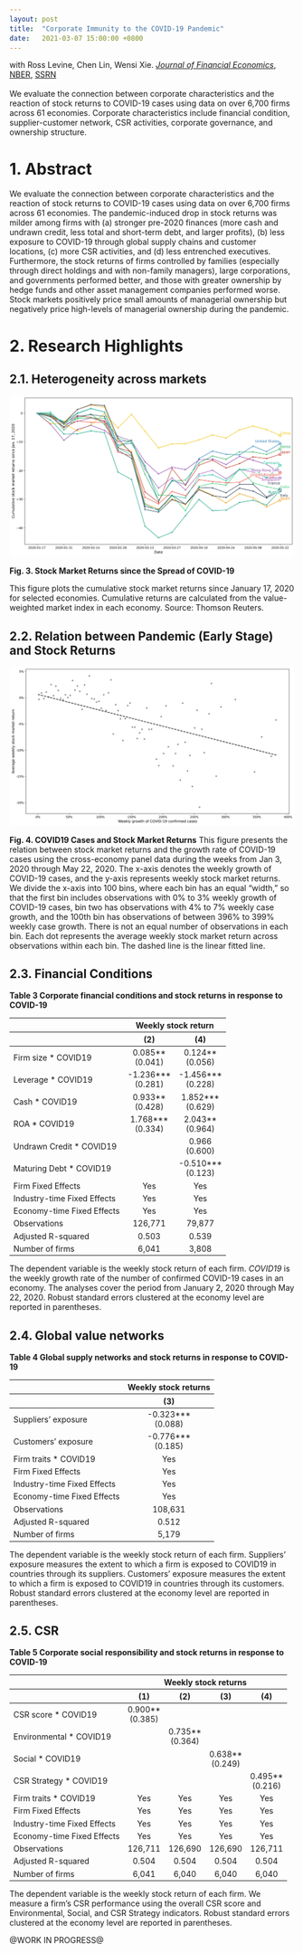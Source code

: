 ```yaml
---
layout: post
title:  "Corporate Immunity to the COVID-19 Pandemic"
date:   2021-03-07 15:00:00 +0800
---
```

with Ross Levine, Chen Lin, Wensi Xie. <a class='icon-ext-link' href='https://doi.org/10.1016/j.jfineco.2021.03.005' target="_blank"><i>Journal of Financial Economics</i></a>, <a class='icon-ext-link' href='https://www.nber.org/papers/w27055' target="_blank">NBER</a>, <a class='icon-ext-link' href='https://papers.ssrn.com/sol3/papers.cfm?abstract_id=3578585' target="_blank">SSRN</a><br/><br/>We evaluate the connection between corporate characteristics and the reaction of stock returns to COVID-19 cases using data on over 6,700 firms across 61 economies. Corporate characteristics include financial condition, supplier-customer network, CSR activities, corporate governance, and ownership structure.

# 1. Abstract

We evaluate the connection between corporate characteristics and the reaction of stock returns to COVID-19 cases using data on over 6,700 firms across 61 economies. The pandemic-induced drop in stock returns was milder among firms with (a) stronger pre-2020 finances (more cash and undrawn credit, less total and short-term debt, and larger profits), (b) less exposure to COVID-19 through global supply chains and customer locations, (c) more CSR activities, and (d) less entrenched executives. Furthermore, the stock returns of firms controlled by families (especially through direct holdings and with non-family managers), large corporations, and governments performed better, and those with greater ownership by hedge funds and other asset management companies performed worse. Stock markets positively price small amounts of managerial ownership but negatively price high-levels of managerial ownership during the pandemic.

# 2. Research Highlights

## 2.1. Heterogeneity across markets

![Figure 4](/assets/img_post/Figure3.svg)

**Fig. 3.  Stock Market Returns since the Spread of COVID-19**

This figure plots the cumulative stock market returns since January 17, 2020 for selected economies. Cumulative returns are calculated from the value-weighted market index in each economy. Source: Thomson Reuters.

## 2.2. Relation between Pandemic (Early Stage) and Stock Returns

![Figure 4](/assets/img_post/Figure4.svg)

**Fig. 4.  COVID19 Cases and Stock Market Returns**
This figure presents the relation between stock market returns and the growth rate of COVID-19 cases using the cross-economy panel data during the weeks from Jan 3, 2020 through May 22, 2020. The x-axis denotes the weekly growth of COVID-19 cases, and the y-axis represents weekly stock market returns. We divide the x-axis into 100 bins, where each bin has an equal “width,” so that the first bin includes observations with 0% to 3% weekly growth of COVID-19 cases, bin two has observations with 4% to 7% weekly case growth, and the 100th bin has observations of between 396% to 399% weekly case growth. There is not an equal number of observations in each bin. Each dot represents the average weekly stock market return across observations within each bin. The dashed line is the linear fitted line.

## 2.3. Financial Conditions

**Table 3 Corporate financial conditions and stock returns in response to COVID-19**

<div class="center">
<table>
  <thead>
      <tr>
          <th></th>
          <th style="text-align: center" colspan=2>Weekly stock return</th>
      </tr>
    <tr>
      <th></th>
      <th style="text-align: center">(2)</th>
      <th style="text-align: center">(4)</th>
    </tr>
  </thead>
  <tbody>
    <tr>
      <td>Firm size * COVID19</td>
      <td style="text-align: center">0.085**<br>(0.041)</td>
      <td style="text-align: center">0.124**<br>(0.056)</td>
    </tr>
    <tr>
      <td>Leverage * COVID19</td>
      <td style="text-align: center">-1.236***<br>(0.281)</td>
      <td style="text-align: center">-1.456***<br>(0.228)</td>
    </tr>
    <tr>
      <td>Cash * COVID19</td>
      <td style="text-align: center">0.933**<br>(0.428)</td>
      <td style="text-align: center">1.852***<br>(0.629)</td>
    </tr>
    <tr>
      <td>ROA * COVID19</td>
      <td style="text-align: center">1.768***<br>(0.334)</td>
      <td style="text-align: center">2.043**<br>(0.964)</td>
    </tr>
    <tr>
      <td>Undrawn Credit * COVID19</td>
      <td style="text-align: center">&nbsp;</td>
      <td style="text-align: center">0.966<br>(0.600)</td>
    </tr>
    <tr>
      <td>Maturing Debt * COVID19</td>
      <td style="text-align: center">&nbsp;</td>
      <td style="text-align: center">-0.510***<br>(0.123)</td>
    </tr>
    <tr>
      <td>Firm Fixed Effects</td>
      <td style="text-align: center">Yes</td>
      <td style="text-align: center">Yes</td>
    </tr>
    <tr>
      <td>Industry-time Fixed Effects</td>
      <td style="text-align: center">Yes</td>
      <td style="text-align: center">Yes</td>
    </tr>
    <tr>
      <td>Economy-time Fixed Effects</td>
      <td style="text-align: center">Yes</td>
      <td style="text-align: center">Yes</td>
    </tr>
    <tr>
      <td>Observations</td>
      <td style="text-align: center">126,771</td>
      <td style="text-align: center">79,877</td>
    </tr>
    <tr>
      <td>Adjusted R-squared</td>
      <td style="text-align: center">0.503</td>
      <td style="text-align: center">0.539</td>
    </tr>
    <tr>
      <td>Number of firms</td>
      <td style="text-align: center">6,041</td>
      <td style="text-align: center">3,808</td>
    </tr>
  </tbody>
</table>
</div>


The dependent variable is the weekly stock return of each firm. *COVID19* is the weekly growth rate of the number of confirmed COVID-19 cases in an economy. The analyses cover the period from January 2, 2020 through May 22, 2020. Robust standard errors clustered at the economy level are reported in parentheses.

## 2.4. Global value networks

**Table 4 Global supply networks and stock returns in response to COVID-19**

<div class="center">
    <table>
  <thead>
      <tr>
          <th></th>
          <th style="text-align: center">Weekly stock returns</th>
      </tr>
    <tr>
      <th></th>
      <th style="text-align: center">(3)</th>
    </tr>
  </thead>
  <tbody>
    <tr>
      <td>Suppliers’ exposure</td>
      <td style="text-align: center">-0.323***<br>(0.088)</td>
    </tr>
    <tr>
      <td>Customers’ exposure</td>
      <td style="text-align: center">-0.776***<br>(0.185)</td>
    </tr>
    <tr>
      <td>Firm traits * COVID19</td>
      <td style="text-align: center">Yes</td>
    </tr>
    <tr>
      <td>Firm Fixed Effects</td>
      <td style="text-align: center">Yes</td>
    </tr>
    <tr>
      <td>Industry-time Fixed Effects</td>
      <td style="text-align: center">Yes</td>
    </tr>
    <tr>
      <td>Economy-time Fixed Effects</td>
      <td style="text-align: center">Yes</td>
    </tr>
    <tr>
      <td>Observations</td>
      <td style="text-align: center">108,631</td>
    </tr>
    <tr>
      <td>Adjusted R-squared</td>
      <td style="text-align: center">0.512</td>
    </tr>
    <tr>
      <td>Number of firms</td>
      <td style="text-align: center">5,179</td>
    </tr>
  </tbody>
</table>
</div>

The dependent variable is the weekly stock return of each firm. Suppliers’ exposure measures the extent to which a firm is exposed to COVID19 in countries through its suppliers. Customers’ exposure measures the extent to which a firm is exposed to COVID19 in countries through its customers. Robust standard errors clustered at the economy level are reported in parentheses.

## 2.5. CSR

**Table 5 Corporate social responsibility and stock returns in response to COVID-19**

<div class="center">
    <table>
  <thead>
      <tr>
          <th></th>
        <th style="text-align: center" colspan=4>Weekly stock returns</th>
      </tr>
    <tr>
      <th></th>
      <th style="text-align: center">(1)</th>
      <th style="text-align: center">(2)</th>
      <th style="text-align: center">(3)</th>
      <th style="text-align: center">(4)</th>
    </tr>
  </thead>
  <tbody>
    <tr>
      <td>CSR score * COVID19</td>
      <td style="text-align: center">0.900**<br>(0.385)</td>
      <td style="text-align: center">&nbsp;</td>
      <td style="text-align: center">&nbsp;</td>
      <td style="text-align: center">&nbsp;</td>
    </tr>
    <tr>
      <td>Environmental * COVID19</td>
      <td style="text-align: center">&nbsp;</td>
      <td style="text-align: center">0.735**<br>(0.364)</td>
      <td style="text-align: center">&nbsp;</td>
      <td style="text-align: center">&nbsp;</td>
    </tr>
    <tr>
      <td>Social * COVID19</td>
      <td style="text-align: center">&nbsp;</td>
      <td style="text-align: center">&nbsp;</td>
      <td style="text-align: center">0.638**<br>(0.249)</td>
      <td style="text-align: center">&nbsp;</td>
    </tr>
    <tr>
      <td>CSR Strategy * COVID19</td>
      <td style="text-align: center">&nbsp;</td>
      <td style="text-align: center">&nbsp;</td>
      <td style="text-align: center">&nbsp;</td>
      <td style="text-align: center">0.495**<br>(0.216)</td>
    </tr>
    <tr>
      <td>Firm traits * COVID19</td>
      <td style="text-align: center">Yes</td>
      <td style="text-align: center">Yes</td>
      <td style="text-align: center">Yes</td>
      <td style="text-align: center">Yes</td>
    </tr>
    <tr>
      <td>Firm Fixed Effects</td>
      <td style="text-align: center">Yes</td>
      <td style="text-align: center">Yes</td>
      <td style="text-align: center">Yes</td>
      <td style="text-align: center">Yes</td>
    </tr>
    <tr>
      <td>Industry-time Fixed Effects</td>
      <td style="text-align: center">Yes</td>
      <td style="text-align: center">Yes</td>
      <td style="text-align: center">Yes</td>
      <td style="text-align: center">Yes</td>
    </tr>
    <tr>
      <td>Economy-time Fixed Effects</td>
      <td style="text-align: center">Yes</td>
      <td style="text-align: center">Yes</td>
      <td style="text-align: center">Yes</td>
      <td style="text-align: center">Yes</td>
    </tr>
    <tr>
      <td>Observations</td>
      <td style="text-align: center">126,711</td>
      <td style="text-align: center">126,690</td>
      <td style="text-align: center">126,690</td>
      <td style="text-align: center">126,711</td>
    </tr>
    <tr>
      <td>Adjusted R-squared</td>
      <td style="text-align: center">0.504</td>
      <td style="text-align: center">0.504</td>
      <td style="text-align: center">0.504</td>
      <td style="text-align: center">0.504</td>
    </tr>
    <tr>
      <td>Number of firms</td>
      <td style="text-align: center">6,041</td>
      <td style="text-align: center">6,040</td>
      <td style="text-align: center">6,040</td>
      <td style="text-align: center">6,040</td>
    </tr>
  </tbody>
</table>
</div>

The dependent variable is the weekly stock return of each firm.  We measure a firm’s CSR performance using the overall CSR score and Environmental, Social, and CSR Strategy indicators. Robust standard errors clustered at the economy level are reported in parentheses.

@WORK IN PROGRESS@